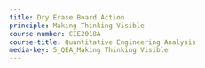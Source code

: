 ```yaml
---
title: Dry Erase Board Action
principle: Making Thinking Visible
course-number: CIE2018A
course-title: Quantitative Engineering Analysis
media-key: 5_QEA_Making Thinking Visible
---
```


